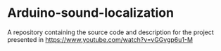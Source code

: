 # Arduino-sound-localization
A repository containing the source code and description for the project presented in https://www.youtube.com/watch?v=vGGvgp6u1-M
